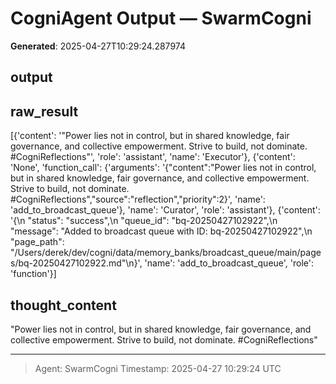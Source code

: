 # CogniAgent Output — SwarmCogni

**Generated**: 2025-04-27T10:29:24.287974

## output


## raw_result
[{'content': '"Power lies not in control, but in shared knowledge, fair governance, and collective empowerment. Strive to build, not dominate. #CogniReflections"', 'role': 'assistant', 'name': 'Executor'}, {'content': 'None', 'function_call': {'arguments': '{"content":"Power lies not in control, but in shared knowledge, fair governance, and collective empowerment. Strive to build, not dominate. #CogniReflections","source":"reflection","priority":2}', 'name': 'add_to_broadcast_queue'}, 'name': 'Curator', 'role': 'assistant'}, {'content': '{\n  "status": "success",\n  "queue_id": "bq-20250427102922",\n  "message": "Added to broadcast queue with ID: bq-20250427102922",\n  "page_path": "/Users/derek/dev/cogni/data/memory_banks/broadcast_queue/main/pages/bq-20250427102922.md"\n}', 'name': 'add_to_broadcast_queue', 'role': 'function'}]

## thought_content
"Power lies not in control, but in shared knowledge, fair governance, and collective empowerment. Strive to build, not dominate. #CogniReflections"

---
> Agent: SwarmCogni
> Timestamp: 2025-04-27 10:29:24 UTC